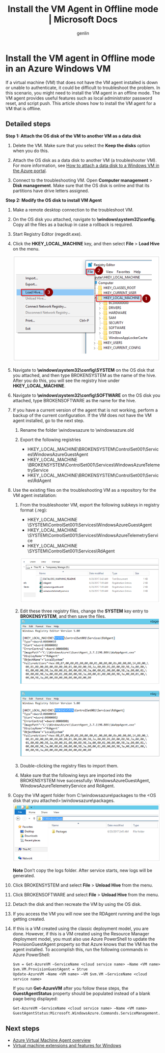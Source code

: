 ﻿---
title: Install the VM Agent in Offline mode | Microsoft Docs
description: Learn Install the VM Agent in Offline mode.
services: virtual-machines-windows
documentationcenter: ''
author: genlin
manager: timlt
editor: ''
tags: azure-resource-manager

ms.assetid: 45c69812-d3e4-48de-a98d-39a0f5675777
ms.service: virtual-machines-windows
ms.workload: infrastructure-services
ms.tgt_pltfrm: vm-windows
ms.devlang: na
ms.topic: article
ms.date: 01/26/2018
ms.author: genli

---
# Install the VM agent in Offline mode in an Azure Windows VM 

If a virtual machine (VM) that does not have the VM agent installed is down or unable to authenticate, it could be difficult to troubleshoot the problem. In this scenario, you might need to install the VM agent in an offline mode. The VM agent provides useful features such as local administrator password reset, and script push.  This article shows how to install the VM agent for a VM that is offline. 

## Detailed steps

**Step 1: Attach the OS disk of the VM to another VM as a data disk**

1.  Delete the VM. Make sure that you select the **Keep the disks** option when you do this.

2.  Attach the OS disk as a data disk to another VM (a troubleshooter VM). For more information, see [How to attach a data disk to a Windows VM in the Azure portal](attach-managed-disk-portal.md).

3.  Connect to the troubleshooting VM. Open **Computer management** > **Disk management**. Make sure that the OS disk is online and that its partitions have drive letters assigned.

**Step 2: Modify the OS disk to install VM Agent**

1.  Make a remote desktop connection to the troubleshoot VM.

2.  On the OS disk you attached, navigate to **\windows\system32\config**. Copy all the files as a backup in case a rollback is required.

3.  Start Registry Editor (regedit.exe).

4.  Click the **HKEY_LOCAL_MACHINE** key, and then select **File** > **Load Hive** on the menu.

    ![Load hive](./media/install-vm-agent-offline/load-hive.png)

5.  Navigate to **\windows\system32\config\SYSTEM** on the OS disk that you attached, and then type BROKENSYSTEM as the name of the hive. After you do this, you will see the registry hive under **HKEY_LOCAL_MACHINE**.

6.  Navigate to **\windows\system32\config\SOFTWARE** on the OS disk you attached, type BROKENSOFTWARE as the name for the hive.

7.  If you have a current version of the agent that is not working, perform a backup of the current configuration. If the VM does not have the VM agent installed, go to the next step.  
      
    1. Rename the folder \windowsazure to \windowsazure.old

    2. Export the following registries
        - HKEY_LOCAL_MACHINE\BROKENSYSTEM\ControlSet001\Services\WindowsAzureGuestAgent
        - HKEY_LOCAL_MACHINE
        \BROKENSYSTEM\\ControlSet001\Services\WindowsAzureTelemetryService
        - HKEY_LOCAL_MACHINE\BROKENSYSTEM\ControlSet001\Services\RdAgent

8.	Use the existing files on the troubleshooting VM as a repository for the VM agent installation: 

    1. From the troubleshooter VM, export the following subkeys in registry format (.reg): 

        - HKEY_LOCAL_MACHINE  \SYSTEM\ControlSet001\Services\WindowsAzureGuestAgent
        - HKEY_LOCAL_MACHINE  \SYSTEM\ControlSet001\Services\WindowsAzureTelemetryService
        - HKEY_LOCAL_MACHINE  \SYSTEM\ControlSet001\Services\RdAgent

        ![The image about export registry keys](./media/install-vm-agent-offline/backup-reg.png)

    2. Edit these three registry files, change the **SYSTEM** key entry to **BROKENSYSTEM**, and then save the files.
        ![The image about change registry keys](./media/install-vm-agent-offline/change-reg.png)
    3. Double-clicking the registry files to import them.
    4. Make sure that the following keys are imported into the BROKENSYSTEM hive successfully: WindowsAzureGuestAgent, WindowsAzureTelemetryService and RdAgent.

9.  Copy the VM agent folder from C:\windowsazure\packages to the &lt;OS disk that you attached&gt;:\windowsazure\packages.
    ![The image about copy files](./media/install-vm-agent-offline/copy-package.png)
      
    **Note** Don’t copy the logs folder. After service starts, new logs will be generated.

10.  Click BROKENSYSTEM and select **File** > **Unload Hive**​ from the menu.

11.  Click BROKENSOFTWARE and select **File** > **Unload Hive**​ from the menu.

12.  Detach the disk and then recreate the VM by using the OS disk.

13.  If you access the VM you will now see the RDAgent running and the logs getting created.

14. If this is a VM created using the classic deployment model, you are done. However, if this is a VM created using the Resource Manager deployment model, you must also use Azure PowerShell to update the ProvisionGuestAgent property so that Azure knows that the VM has the agent installed. To accomplish this, run the following commands in Azure PowerShell:

        $vm = Get-AzureVM –ServiceName <cloud service name> –Name <VM name>
        $vm.VM.ProvisionGuestAgent = $true
        Update-AzureVM –Name <VM name> –VM $vm.VM –ServiceName <cloud service name>

    If you run **Get-AzureVM** after you follow these steps, the **GuestAgentStatus** property should be populated instead of a blank page being displayed:

        Get-AzureVM –ServiceName <cloud service name> –Name <VM name>
        GuestAgentStatus:Microsoft.WindowsAzure.Commands.ServiceManagement.Model.PersistentVMModel.GuestAgentStatus

## Next steps

- [Azure Virtual Machine Agent overview](agent-user-guide.md)
- [Virtual machine extensions and features for Windows](extensions-features.md)